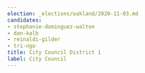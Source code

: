 ```yaml
---
election: _elections/oakland/2020-11-03.md
candidates:
- stephanie-dominguez-walton
- dan-kalb
- reinaldi-gilder
- tri-ngo
title: City Council District 1
label: City Council
---
```

